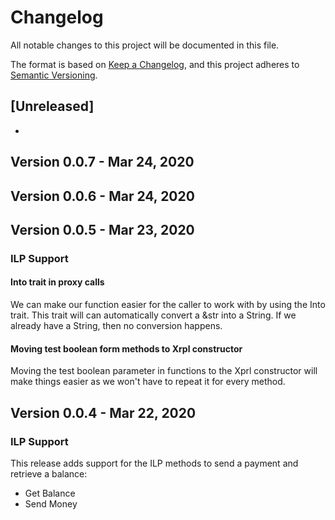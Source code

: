 # Changelog

All notable changes to this project will be documented in this file.

The format is based on [Keep a Changelog](https://keepachangelog.com/en/1.0.0/),
and this project adheres to [Semantic Versioning](https://semver.org/spec/v2.0.0.html).

## [Unreleased]

-

## Version 0.0.7 - Mar 24, 2020

## Version 0.0.6 - Mar 24, 2020


## Version 0.0.5 - Mar 23, 2020

### ILP Support

#### Into trait in proxy calls
We can make our function easier for the caller to work with by using the Into trait.
This trait will can automatically convert a &str into a String. If we already have a String, then no conversion happens.

#### Moving test boolean form methods to Xrpl constructor
Moving the test boolean parameter in functions to the Xprl constructor will make things easier as we won't have to repeat it for every method.

## Version 0.0.4 - Mar 22, 2020

### ILP Support

This release adds support for the ILP methods to send a payment and retrieve a balance:

- Get Balance
- Send Money
